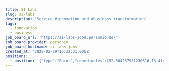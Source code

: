 ```yaml
---
title: SI Labs
slug: si-labs
description: 'Service #innovation and #business transformation'
tags:
  - innovation
  - business
job_board_url: 'https://si-labs-jobs.personio.de/'
job_board_provider: personio
job_board_hostname: si-labs-jobs
created_at: '2020-02-29T16:32:31.000Z'
positions:
  - position: '{"type":"Point","coordinates":[52.504257981230616,13.41461777687073]}'
---
```


